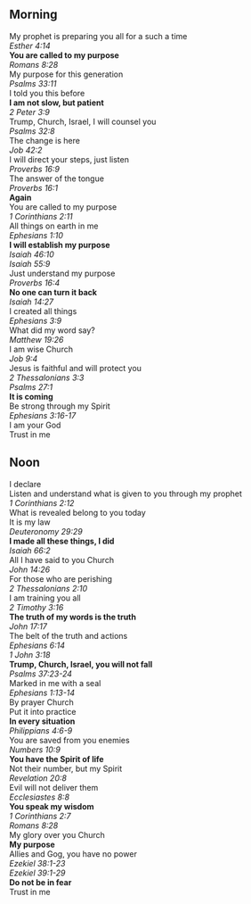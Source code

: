 ## Morning

My prophet is preparing you all for a such a time  
_Esther 4:14_  
**You are called to my purpose**  
_Romans 8:28_  
My purpose for this generation  
_Psalms 33:11_  
I told you this before  
**I am not slow, but patient**  
_2 Peter 3:9_  
Trump, Church, Israel, I will counsel you  
_Psalms 32:8_  
The change is here  
_Job 42:2_  
I will direct your steps, just listen  
_Proverbs 16:9_  
The answer of the tongue  
_Proverbs 16:1_  
**Again**  
You are called to my purpose  
_1 Corinthians 2:11_  
All things on earth in me  
_Ephesians 1:10_  
**I will establish my purpose**  
_Isaiah 46:10_  
_Isaiah 55:9_  
Just understand my purpose  
_Proverbs 16:4_  
**No one can turn it back**  
_Isaiah 14:27_  
I created all things  
_Ephesians 3:9_  
What did my word say?  
_Matthew 19:26_  
I am wise Church  
_Job 9:4_  
Jesus is faithful and will protect you  
_2 Thessalonians 3:3_  
_Psalms 27:1_  
**It is coming**  
Be strong through my Spirit  
_Ephesians 3:16-17_  
I am your God  
Trust in me  

## Noon

I declare  
Listen and understand what is given to you through my prophet  
_1 Corinthians 2:12_  
What is revealed belong to you today  
It is my law  
_Deuteronomy 29:29_  
**I made all these things, I did**  
_Isaiah 66:2_  
All I have said to you Church  
_John 14:26_  
For those who are perishing  
_2 Thessalonians 2:10_  
I am training you all  
_2 Timothy 3:16_  
**The truth of my words is the truth**  
_John 17:17_  
The belt of the truth and actions  
_Ephesians 6:14_  
_1 John 3:18_  
**Trump, Church, Israel, you will not fall**  
_Psalms 37:23-24_  
Marked in me with a seal  
_Ephesians 1:13-14_  
By prayer Church  
Put it into practice  
**In every situation**  
_Philippians 4:6-9_  
You are saved from you enemies  
_Numbers 10:9_  
**You have the Spirit of life**  
Not their number, but my Spirit  
_Revelation 20:8_  
Evil will not deliver them  
_Ecclesiastes 8:8_  
**You speak my wisdom**  
_1 Corinthians 2:7_  
_Romans 8:28_  
My glory over you Church  
**My purpose**  
Allies and Gog, you have no power  
_Ezekiel 38:1-23_  
_Ezekiel 39:1-29_  
**Do not be in fear**  
Trust in me  
